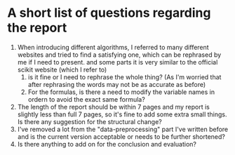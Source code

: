 # A short list of questions regarding the report

1.  When introducing different algorithms, I referred to many different websites and tried to find a satisfying one, which can be rephrased by me if I need to present. and some parts it is very similar to the official scikit website (which I refer to) 
    1.  is it fine or I need to rephrase the whole thing? (As I'm worried that after rephrasing the words may not be as accurate as before)
    2.  For the formulas, is there a need to modify the variable names in ordern to avoid the exact same formula?
2.  The length of the report should be within 7 pages and my report is slightly less than full 7 pages, so it's fine to add some extra small things. Is there any suggestion for the structural change?
3.  I've removed a lot from the "data-preprocessing" part I've written before and is the current version acceptable or needs to be further shortened?
4.  Is there anything to add on for the conclusion and evaluation? 

